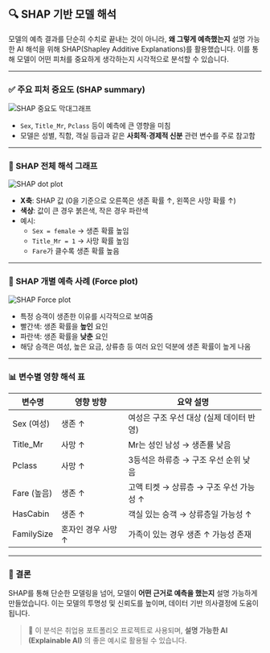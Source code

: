 ## 🔍 SHAP 기반 모델 해석

모델의 예측 결과를 단순히 수치로 끝내는 것이 아니라, **왜 그렇게 예측했는지** 설명 가능한 AI 해석을 위해 SHAP(Shapley Additive Explanations)를 활용했습니다. 이를 통해 모델이 어떤 피처를 중요하게 생각하는지 시각적으로 분석할 수 있습니다.

---

### ✅ 주요 피처 중요도 (SHAP summary)

![SHAP 중요도 막대그래프](https://github.com/user-attachments/assets/430319e2-5ab7-4d8f-8880-a93ce4241283)

- `Sex`, `Title_Mr`, `Pclass` 등이 예측에 큰 영향을 미침
- 모델은 성별, 직함, 객실 등급과 같은 **사회적·경제적 신분** 관련 변수를 주로 참고함

---

### 🔵 SHAP 전체 해석 그래프

![SHAP dot plot](https://github.com/user-attachments/assets/a881aa31-794c-4b24-aeda-a5ef0bd9affa)

- **X축**: SHAP 값 (0을 기준으로 오른쪽은 생존 확률 ↑, 왼쪽은 사망 확률 ↑)
- **색상**: 값이 큰 경우 붉은색, 작은 경우 파란색
- 예시:
  - `Sex = female` → 생존 확률 높임
  - `Title_Mr = 1` → 사망 확률 높임
  - `Fare`가 클수록 생존 확률 높음

---

### 🎯 SHAP 개별 예측 사례 (Force plot)

![SHAP Force plot](https://github.com/user-attachments/assets/force_plot_sample)

- 특정 승객이 생존한 이유를 시각적으로 보여줌
- 빨간색: 생존 확률을 **높인** 요인
- 파란색: 생존 확률을 **낮춘** 요인
- 해당 승객은 여성, 높은 요금, 상류층 등 여러 요인 덕분에 생존 확률이 높게 나옴

---

### 📊 변수별 영향 해석 표

| 변수명        | 영향 방향         | 요약 설명                                       |
|---------------|------------------|------------------------------------------------|
| Sex (여성)    | 생존 ↑            | 여성은 구조 우선 대상 (실제 데이터 반영)       |
| Title_Mr      | 사망 ↑            | Mr는 성인 남성 → 생존률 낮음                   |
| Pclass        | 사망 ↑            | 3등석은 하류층 → 구조 우선 순위 낮음           |
| Fare (높음)   | 생존 ↑            | 고액 티켓 → 상류층 → 구조 우선 가능성 ↑         |
| HasCabin      | 생존 ↑            | 객실 있는 승객 → 상류층일 가능성 ↑             |
| FamilySize    | 혼자인 경우 사망 ↑ | 가족이 있는 경우 생존 ↑ 가능성 존재            |

---

### 🧠 결론

SHAP를 통해 단순한 모델링을 넘어, 모델이 **어떤 근거로 예측을 했는지** 설명 가능하게 만들었습니다. 이는 모델의 투명성 및 신뢰도를 높이며, 데이터 기반 의사결정에 도움이 됩니다.

> 📂 이 분석은 취업용 포트폴리오 프로젝트로 사용되며, **설명 가능한 AI (Explainable AI)** 의 좋은 예시로 활용될 수 있습니다.
